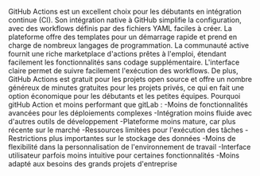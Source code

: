 GitHub Actions est un excellent choix pour les débutants en intégration continue (CI). Son intégration native à GitHub simplifie la configuration, avec des workflows définis par des fichiers YAML faciles à créer. La plateforme offre des templates pour un démarrage rapide et prend en charge de nombreux langages de programmation. La communauté active fournit une riche marketplace d'actions prêtes à l'emploi, étendant facilement les fonctionnalités sans codage supplémentaire. L'interface claire permet de suivre facilement l'exécution des workflows. De plus, GitHub Actions est gratuit pour les projets open source et offre un nombre généreux de minutes gratuites pour les projets privés, ce qui en fait une option économique pour les débutants et les petites équipes.
Pourquoi gitHub Action et moins performant que gitLab :
-Moins de fonctionnalités avancées pour les déploiements complexes
-Intégration moins fluide avec d'autres outils de développement
-Plateforme moins mature, car plus récente sur le marché
-Ressources limitées pour l'exécution des tâches
-Restrictions plus importantes sur le stockage des données
-Moins de flexibilité dans la personnalisation de l'environnement de travail
-Interface utilisateur parfois moins intuitive pour certaines fonctionnalités
-Moins adapté aux besoins des grands projets d'entreprise
